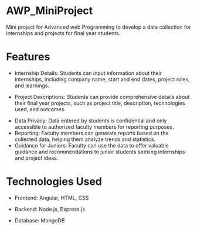 # AWP_MiniProject
Mini project for Advanced web Programming to develop a data collection for internships and projects for final year students.

# Features
+ Internship Details: Students can input information about their internships, including company name, start and end dates, project roles, and learnings.
* Project Descriptions: Students can provide comprehensive details about their final year projects, such as project title, description, technologies used, and outcomes.
- Data Privacy: Data entered by students is confidential and only accessible to authorized faculty members for reporting purposes.
- Reporting: Faculty members can generate reports based on the collected data, helping them analyze trends and statistics.
- Guidance for Juniors: Faculty can use the data to offer valuable guidance and recommendations to junior students seeking internships and project ideas.

# Technologies Used
+ Frontend: Angular, HTML, CSS
* Backend: Node.js, Express.js
- Database: MongoDB
